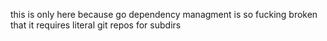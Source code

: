 this is only here because go dependency managment is so fucking broken that it requires literal git repos for subdirs
